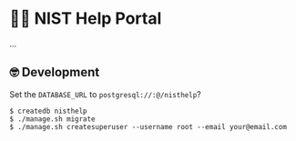 # 💽🔭 NIST Help Portal

…


## 🤓 Development

Set the `DATABASE_URL` to `postgresql://:@/nisthelp`?

```console
$ createdb nisthelp
$ ./manage.sh migrate
$ ./manage.sh createsuperuser --username root --email your@email.com
```
